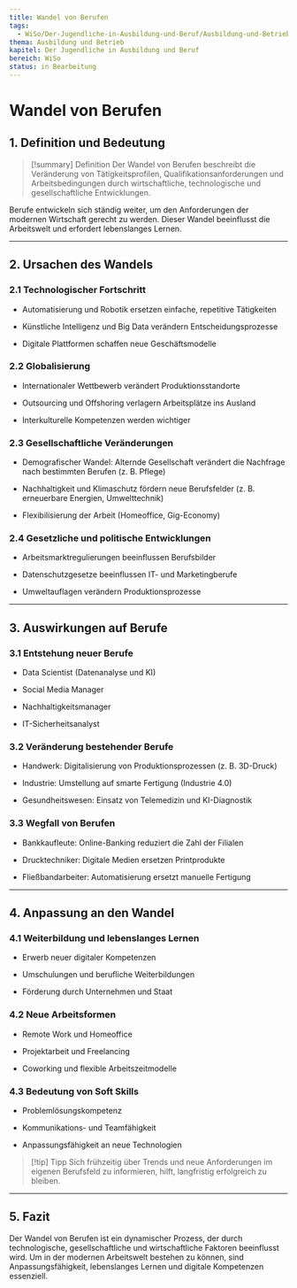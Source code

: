 ```yaml
---
title: Wandel von Berufen
tags:
  - WiSo/Der-Jugendliche-in-Ausbildung-und-Beruf/Ausbildung-und-Betrieb
thema: Ausbildung und Betrieb
kapitel: Der Jugendliche in Ausbildung und Beruf
bereich: WiSo
status: in Bearbeitung
---
```


# Wandel von Berufen

## 1. Definition und Bedeutung

> [!summary] Definition 
> Der Wandel von Berufen beschreibt die Veränderung von Tätigkeitsprofilen, Qualifikationsanforderungen und Arbeitsbedingungen durch wirtschaftliche, technologische und gesellschaftliche Entwicklungen.

Berufe entwickeln sich ständig weiter, um den Anforderungen der modernen Wirtschaft gerecht zu werden. Dieser Wandel beeinflusst die Arbeitswelt und erfordert lebenslanges Lernen.

---

## 2. Ursachen des Wandels

### 2.1 Technologischer Fortschritt

- Automatisierung und Robotik ersetzen einfache, repetitive Tätigkeiten
    
- Künstliche Intelligenz und Big Data verändern Entscheidungsprozesse
    
- Digitale Plattformen schaffen neue Geschäftsmodelle
    

### 2.2 Globalisierung

- Internationaler Wettbewerb verändert Produktionsstandorte
    
- Outsourcing und Offshoring verlagern Arbeitsplätze ins Ausland
    
- Interkulturelle Kompetenzen werden wichtiger
    

### 2.3 Gesellschaftliche Veränderungen

- Demografischer Wandel: Alternde Gesellschaft verändert die Nachfrage nach bestimmten Berufen (z. B. Pflege)
    
- Nachhaltigkeit und Klimaschutz fördern neue Berufsfelder (z. B. erneuerbare Energien, Umwelttechnik)
    
- Flexibilisierung der Arbeit (Homeoffice, Gig-Economy)
    

### 2.4 Gesetzliche und politische Entwicklungen

- Arbeitsmarktregulierungen beeinflussen Berufsbilder
    
- Datenschutzgesetze beeinflussen IT- und Marketingberufe
    
- Umweltauflagen verändern Produktionsprozesse
    

---

## 3. Auswirkungen auf Berufe

### 3.1 Entstehung neuer Berufe

- Data Scientist (Datenanalyse und KI)
    
- Social Media Manager
    
- Nachhaltigkeitsmanager
    
- IT-Sicherheitsanalyst
    

### 3.2 Veränderung bestehender Berufe

- Handwerk: Digitalisierung von Produktionsprozessen (z. B. 3D-Druck)
    
- Industrie: Umstellung auf smarte Fertigung (Industrie 4.0)
    
- Gesundheitswesen: Einsatz von Telemedizin und KI-Diagnostik
    

### 3.3 Wegfall von Berufen

- Bankkaufleute: Online-Banking reduziert die Zahl der Filialen
    
- Drucktechniker: Digitale Medien ersetzen Printprodukte
    
- Fließbandarbeiter: Automatisierung ersetzt manuelle Fertigung
    

---

## 4. Anpassung an den Wandel

### 4.1 Weiterbildung und lebenslanges Lernen

- Erwerb neuer digitaler Kompetenzen
    
- Umschulungen und berufliche Weiterbildungen
    
- Förderung durch Unternehmen und Staat
    

### 4.2 Neue Arbeitsformen

- Remote Work und Homeoffice
    
- Projektarbeit und Freelancing
    
- Coworking und flexible Arbeitszeitmodelle
    

### 4.3 Bedeutung von Soft Skills

- Problemlösungskompetenz
    
- Kommunikations- und Teamfähigkeit
    
- Anpassungsfähigkeit an neue Technologien
    

> [!tip] Tipp Sich frühzeitig über Trends und neue Anforderungen im eigenen Berufsfeld zu informieren, hilft, langfristig erfolgreich zu bleiben.

---

## 5. Fazit

Der Wandel von Berufen ist ein dynamischer Prozess, der durch technologische, gesellschaftliche und wirtschaftliche Faktoren beeinflusst wird. Um in der modernen Arbeitswelt bestehen zu können, sind Anpassungsfähigkeit, lebenslanges Lernen und digitale Kompetenzen essenziell.